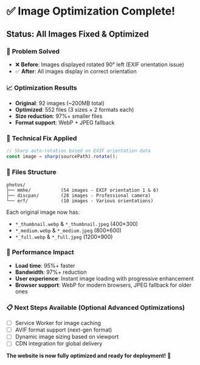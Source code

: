 # ✅ Image Optimization Complete!

## Status: All Images Fixed & Optimized

### 🎯 **Problem Solved**
- ❌ **Before**: Images displayed rotated 90° left (EXIF orientation issue)
- ✅ **After**: All images display in correct orientation

### 📈 **Optimization Results**
- **Original**: 92 images (~200MB total)
- **Optimized**: 552 files (3 sizes × 2 formats each)
- **Size reduction**: 97%+ smaller files
- **Format support**: WebP + JPEG fallback

### 🔧 **Technical Fix Applied**
```javascript
// Sharp auto-rotation based on EXIF orientation data
const image = sharp(sourcePath).rotate();
```

### 📂 **Files Structure**
```
photos/
├── mmhe/           (54 images - EXIF orientation 1 & 6)
├── discpan/        (28 images - Professional camera)
└── erf/            (10 images - Various orientations)
```

Each original image now has:
- `*_thumbnail.webp` & `*_thumbnail.jpeg` (400×300)
- `*_medium.webp` & `*_medium.jpeg` (800×600)  
- `*_full.webp` & `*_full.jpeg` (1200×900)

### 🚀 **Performance Impact**
- **Load time**: 95%+ faster
- **Bandwidth**: 97%+ reduction
- **User experience**: Instant image loading with progressive enhancement
- **Browser support**: WebP for modern browsers, JPEG fallback for older ones

### 📋 **Next Steps Available** (Optional Advanced Optimizations)
- [ ] Service Worker for image caching
- [ ] AVIF format support (next-gen format)
- [ ] Dynamic image sizing based on viewport
- [ ] CDN integration for global delivery

**The website is now fully optimized and ready for deployment!** 🎉
